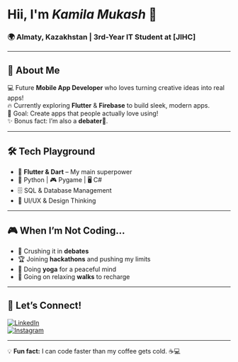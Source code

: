  # Hii, I'm *Kamila Mukash* 👋  

### 🌍 Almaty, Kazakhstan | 3rd-Year IT Student at **[JIHC]**  

---

## 💫 About Me  
💻 Future **Mobile App Developer** who loves turning creative ideas into real apps!  
🔥 Currently exploring **Flutter** & **Firebase** to build sleek, modern apps.  
🎯 Goal: Create apps that people actually love using!  
✨ Bonus fact: I’m also a **debater**🎤.  

---

## 🛠 Tech Playground  
- 🚀 **Flutter & Dart** – My main superpower  
- 🐍 Python | 🎮 Pygame | 🖥 C#  
- 🗄 SQL & Database Management  
- 🎨 UI/UX & Design Thinking  

---

## 🎮 When I’m Not Coding...  
- 🎤 Crushing it in **debates**  
- 🏆 Joining **hackathons** and pushing my limits  
- 🧘 Doing **yoga** for a peaceful mind  
- 🚶 Going on relaxing **walks** to recharge  

---

## 🔗 Let’s Connect!  
[![LinkedIn](https://img.shields.io/badge/LinkedIn-blue?style=flat&logo=linkedin)](linkedin.com/in/lesyeuxdeka)  
[![Instagram](https://img.shields.io/badge/Instagram-pink?style=flat&logo=instagram)](https://instagram.com/kamiverse_m)  

---

💡 **Fun fact:** I can code faster than my coffee gets cold. ☕💻  

